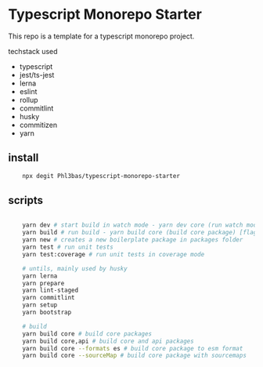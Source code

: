# Typescript Monorepo Starter

This repo is a template for a typescript monorepo project.

techstack used

* typescript
* jest/ts-jest
* lerna
* eslint
* rollup
* commitlint
* husky
* commitizen
* yarn

## install

```bash 
    npx degit Phl3bas/typescript-monorepo-starter
```

## scripts

```bash

    yarn dev # start build in watch mode - yarn dev core (run watch mode for package 'core') yarn dev core (build core package) [flags: --f/--formats, --s/--sourceMap]
    yarn build # run build - yarn build core (build core package) [flags: --f/--formats, --s/--sourceMap]
    yarn new # creates a new boilerplate package in packages folder
    yarn test # run unit tests
    yarn test:coverage # run unit tests in coverage mode

    # untils, mainly used by husky
    yarn lerna 
    yarn prepare
    yarn lint-staged
    yarn commitlint
    yarn setup
    yarn bootstrap

```

```bash
    # build
    yarn build core # build core packages
    yarn build core,api # build core and api packages
    yarn build core --formats es # build core package to esm format
    yarn build core --sourceMap # build core package with sourcemaps

```

